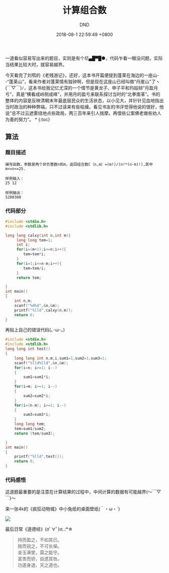 ﻿---
layout: post
title:  "计算组合数"
date:   2018-08-1 22:59:49 +0800
categories: C-program-language
tags: C-program-language
img: http://or4d8nhvk.bkt.clouddn.com/18-8-3/68009754.jpg
author: DND
---

一道看似容易写出来的题目，实则是有个坑▄█▀█●，代码乍看一眼没问题，实际当结果比较大时，就容易越界。

今天看完了刘鹗的《老残游记》，还好，这本书开篇便提到蓬莱在海边的一座山--“蓬莱山”，看来作者对蓬莱情有独钟啊，但是现在这座山已经叫做“丹崖山”了ヽ(￣▽￣)ﾉ，这本书给我记忆尤深的一个情节是黄龙子、申子平和玙姑辩“月盈月亏”，真是“横看成岭侧成峰”，并用月的盈亏来联系探讨当时的“北拳南革”。书的整体的内容是反映清朝末年最底层民众的生活状态，以小见大，并针针见血地指出当时政治的种种弊端，只不过读来有些枯燥。看见书友的书评觉得他说的很好，他说“总不过云遮雾绕地点些政局，两三百年来引人揣摩。再借些公案佛老做些劝人为善的努力”。
* 
{:toc}

## 算法

### 题目描述
```
编写函数，参数是两个非负整数n和m，返回组合数C（n,m）=(m!)/(n!*(n-m)!),其中m<=n<=25.

样例输入：
25 12

样例输出：
5200300
```

### 代码部分

```c++
#include <stdio.h>
#include <stdlib.h>

long long calxy(int n,int m){
     long long tem=1;
     int i;
     for(i=(m+1);i<=n;i++){
        tem=tem*i;
     }
     for(i=1;i<=n-m;i++){
        tem=tem/i;
     }
     return tem;

}
int main()
{
    int n,m;
    scanf("%d%d",&n,&m);
    printf("%lld",calxy(n,m));
    return 0;
}

```

再贴上自己的错误代码(｡･ω･｡)
```c++
#include <stdio.h>
#include <stdlib.h>
long long int test()
{
    long long int n,m,i,sum1=1,sum2=1,sum3=1;
    scanf("%lld%lld",&n,&m);
    for(i=n; i>=1; i--)
    {
        sum1=sum1*i;
    }
    for(i=m; i>=1; i--)
    {
        sum2=sum2*i;
    }
    for(i=(n-m); i>=1; i--)
    {
        sum3=sum3*i;
    }
    long long tem;
    tem=sum1/sum2;
    return (tem/sum3);

}
int main()
{
    printf("%lld",test());
    return 0;
}


```

### 代码感悟
这道题最重要的是注意在计算结果的过程中，中间计算的数据有可能越界(～￣▽￣)～ 

来一张4k的《疯狂动物城》中小兔纸的桌面壁纸(｀・ω・´)

![](http://or4d8nhvk.bkt.clouddn.com/18-8-3/60829114.jpg)

最后日常《道德经》(σﾟ∀ﾟ)σ..:*☆

> 持而盈之，不如其已。  
揣而锐之，不可长保。  
金玉满堂，莫之能守。  
富贵而骄，自遗其咎。  
功遂身退，天之道也。



